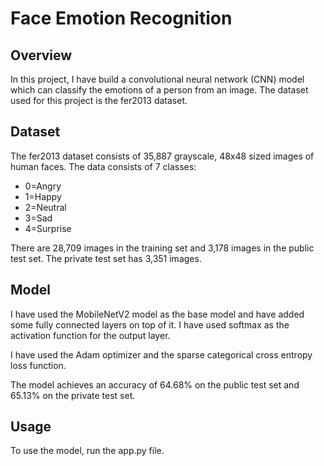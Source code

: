# Face Emotion Recognition

## Overview

In this project, I have build a convolutional neural network (CNN) model which can classify the emotions of a person from an image.
The dataset used for this project is the fer2013 dataset.

## Dataset

The fer2013 dataset consists of 35,887 grayscale, 48x48 sized images of human faces. The data consists of 7 classes:

*   0=Angry
*   1=Happy
*   2=Neutral
*   3=Sad
*   4=Surprise


There are 28,709 images in the training set and 3,178 images in the public test set. The private test set has 3,351 images.

## Model

I have used the MobileNetV2 model as the base model and have added some fully connected layers on top of it. I have used softmax as the activation function for the output layer.

I have used the Adam optimizer and the sparse categorical cross entropy loss function.

The model achieves an accuracy of 64.68% on the public test set and 65.13% on the private test set.

## Usage

To use the model, run the app.py file.
